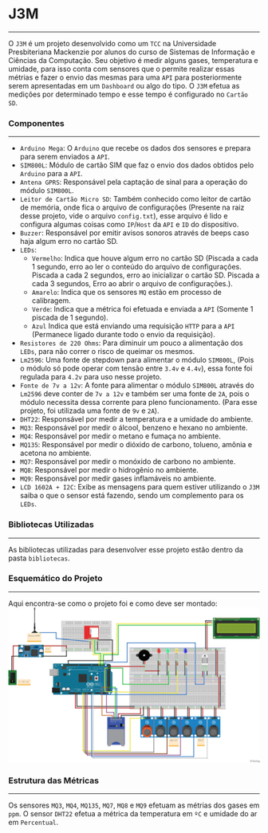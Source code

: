 # J3M
---

O `J3M` é um projeto desenvolvido como um `TCC` na Universidade Presbiteriana Mackenzie por alunos do curso de Sistemas de Informação e Ciências da Computação.
Seu objetivo é medir alguns gases, temperatura e umidade, para isso conta com sensores que o permite realizar essas métrias e fazer o envio das mesmas para uma `API` para posteriormente serem apresentadas em um `Dashboard` ou algo do tipo.
O `J3M` efetua as medições por determinado tempo e esse tempo é configurado no `Cartão SD`.

### Componentes
---

- `Arduino Mega`: O `Arduino` que recebe os dados dos sensores e prepara para serem enviados a `API`.
- `SIM800L`: Módulo de cartão SIM que faz o envio dos dados obtidos pelo `Arduino` para a `API`.
- `Antena GPRS`: Responsável pela captação de sinal para a operação do módulo `SIM800L`.
- `Leitor de Cartão Micro SD`: Também conhecido como leitor de cartão de memória, onde fica o arquivo de configurações (Presente na raiz desse projeto, vide o arquivo `config.txt`), esse arquivo é lido e configura algumas coisas como `IP`/`Host` da `API` e `ID` do dispositivo.
- `Buzzer`: Responsável por emitir avisos sonoros através de beeps caso haja algum erro no cartão SD.
- `LEDs`:
    - `Vermelho`: Indica que houve algum erro no cartão SD (Piscada a cada 1 segundo, erro ao ler o conteúdo do arquivo de configurações. Piscada a cada 2 segundos, erro ao inicializar o cartão SD. Piscada a cada 3 segundos, Erro ao abrir o arquivo de configurações.).
    - `Amarelo`: Indica que os sensores `MQ` estão em processo de calibragem.
    - `Verde`: Indica que a métrica foi efetuada e enviada a `API` (Somente 1 piscada de 1 segundo).
    - `Azul` Indica que está enviando uma requisição `HTTP` para a `API` (Permanece ligado durante todo o envio da requisição).
- `Resistores de 220 Ohms`: Para diminuir um pouco a alimentação dos `LEDs`, para não correr o risco de queimar os mesmos.
- `Lm2596`: Uma fonte de stepdown para alimentar o módulo `SIM800L`, (Pois o módulo só pode operar com tensão entre `3.4v` e `4.4v`), essa fonte foi regulada para `4.2v` para uso nesse projeto.
- `Fonte de 7v a 12v`: A fonte para alimentar o módulo `SIM800L` através do `Lm2596` deve conter de `7v a 12v` e também ser uma fonte de `2A`, pois o módulo necessita dessa corrente para pleno funcionamento. (Para esse projeto, foi utilizada uma fonte de `9v` e `2A`).
- `DHT22`: Responsável por medir a temperatura e a umidade do ambiente.
- `MQ3`: Responsável por medir o álcool, benzeno e hexano no ambiente.
- `MQ4`: Responsável por medir o metano e fumaça no ambiente.
- `MQ135`: Responsável por medir o dióxido de carbono, tolueno, amônia e acetona no ambiente.
- `MQ7`: Responsável por medir o monóxido de carbono no ambiente.
- `MQ8`: Responsável por medir o hidrogênio no ambiente.
- `MQ9`: Responsável por medir gases inflamáveis no ambiente.
- `LCD 1602A + I2C`: Exibe as mensagens para quem estiver utilizando o `J3M` saiba o que o sensor está fazendo, sendo um complemento para os `LEDs`.

### Bibliotecas Utilizadas
---

As bibliotecas utilizadas para desenvolver esse projeto estão dentro da pasta `bibliotecas`.

### Esquemático do Projeto
---

Aqui encontra-se como o projeto foi e como deve ser montado:
![Esquemático do projeto](./esquema.jpg "Esquema do projeto")


### Estrutura das Métricas
---

Os sensores `MQ3`, `MQ4`, `MQ135`, `MQ7`, `MQ8` e `MQ9` efetuam as métrias dos gases em `ppm`.
O sensor `DHT22` efetua a métrica da temperatura em `ºC` e umidade do ar em `Percentual`.
